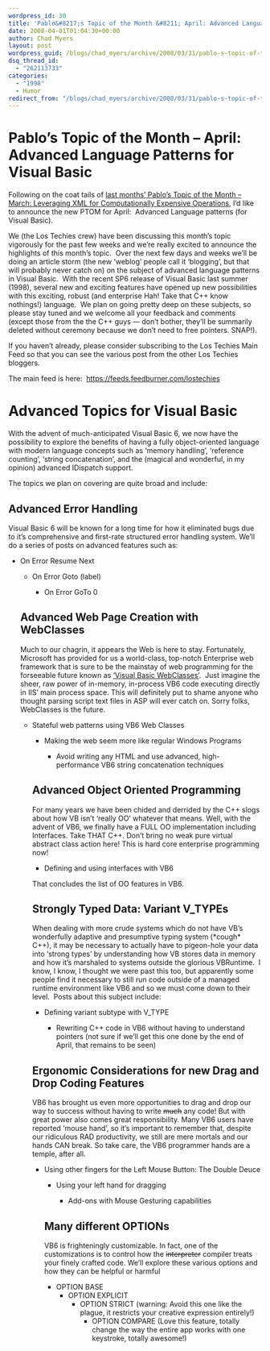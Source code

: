 ```yaml
---
wordpress_id: 30
title: 'Pablo&#8217;s Topic of the Month &#8211; April: Advanced Language Patterns for Visual Basic'
date: 2008-04-01T01:04:30+00:00
author: Chad Myers
layout: post
wordpress_guid: /blogs/chad_myers/archive/2008/03/31/pablo-s-topic-of-the-month-april-advanced-language-patterns-for-visual-basic.aspx
dsq_thread_id:
  - "262113733"
categories:
  - "1998"
  - Humor
redirect_from: "/blogs/chad_myers/archive/2008/03/31/pablo-s-topic-of-the-month-april-advanced-language-patterns-for-visual-basic.aspx/"
---
```

# Pablo&#8217;s Topic of the Month &#8211; April: Advanced Language Patterns for Visual Basic

Following on the coat tails of [last months&#8217; Pablo&#8217;s Topic of the Month &#8211; March: Leveraging XML for Computationally Expensive Operations](https://lostechies.com/blogs/chad_myers/archive/2008/03/07/pablo-s-topic-of-the-month-march-solid-principles.aspx), I&#8217;d like to announce the new PTOM for April:&nbsp; Advanced Language patterns (for Visual Basic).

We (the Los Techies crew) have been discussing this month&#8217;s topic vigorously for the past few weeks and we&#8217;re really excited to announce the highlights of this month&#8217;s topic.&nbsp; Over the next few days and weeks we&#8217;ll be doing an article storm (the new &#8216;weblog&#8217; people call it &#8216;blogging&#8217;, but that will probably never catch on) on the subject of advanced language patterns in Visual Basic.&nbsp; With the recent SP6 release of Visual Basic last summer (1998), several new and exciting features have opened up new possibilities with this exciting, robust (and enterprise Hah! Take that C++ know nothings!) language.&nbsp; We plan on going pretty deep on these subjects, so please stay tuned and we welcome all your feedback and comments (except those from the the C++ guys &#8212; don&#8217;t bother, they&#8217;ll be summarily deleted without ceremony because we don&#8217;t need to free pointers. SNAP!).

If you haven&#8217;t already, please consider subscribing to the Los Techies Main Feed so that you can see the various post from the other Los Techies bloggers.

The main feed is here:&nbsp; <https://feeds.feedburner.com/lostechies> 

# Advanced Topics for Visual Basic

With the advent of much-anticipated Visual Basic 6, we now have the possibility to explore the benefits of having a fully object-oriented language with modern language concepts such as &#8216;memory handling&#8217;, &#8216;reference counting&#8217;, &#8216;string concatenation&#8217;, and the (magical and wonderful, in my opinion) advanced IDispatch support. 

The topics we plan on covering are quite broad and include: 

## Advanced Error Handling

Visual Basic 6 will be known for a long time for how it eliminated bugs due to it&#8217;s comprehensive and first-rate structured error handling system. We&#8217;ll do a series of posts on advanced features such as:

  * On Error Resume Next 
      * On Error Goto (label) 
          * On Error GoTo 0</ul> 
        ## Advanced Web Page Creation with WebClasses
        
        Much to our chagrin, it appears the Web is here to stay. Fortunately, Microsoft has provided for us a world-class, top-notch Enterprise web framework that is sure to be the mainstay of web programming for the forseeable future known as [&#8216;Visual Basic WebClasses&#8217;](http://msdn2.microsoft.com/en-us/library/zh5976bw.aspx).&nbsp; Just imagine the sheer, raw power of in-memory, in-process VB6 code executing directly in IIS&#8217; main process space. This will definitely put to shame anyone who thought parsing script text files in ASP will ever catch on. Sorry folks, WebClasses is the future.
        
          * Stateful web patterns using VB6 Web Classes 
              * Making the web seem more like regular Windows Programs 
                  * Avoid writing any HTML and use advanced, high-performance VB6 string concatenation techniques</ul> 
                ## Advanced Object Oriented Programming
                
                For many years we have been chided and derrided by the C++ slogs about how VB isn&#8217;t &#8216;really OO&#8217; whatever that means. Well, with the advent of VB6, we finally have a FULL OO implementation including Interfaces. Take THAT C++. Don&#8217;t bring no weak pure virtual abstract class action here! This is hard core enterprise programming now!
                
                  * Defining and using interfaces with VB6
                
                That concludes the list of OO features in VB6.
                
                ## Strongly Typed Data: Variant V_TYPEs
                
                When dealing with more crude systems which do not have VB&#8217;s wonderfully adaptive and presumptive typing system (\*cough\* C++), it may be necessary to actually have to pigeon-hole your data into &#8216;strong types&#8217; by understanding how VB stores data in memory&nbsp; and how it&#8217;s marshaled to systems outside the glorious VBRuntime.&nbsp; I know, I know, I thought we were past this too, but apparently some people find it necessary to still run code outside of a managed runtime environment like VB6 and so we must come down to their level.&nbsp; Posts about this subject include:
                
                  * Defining variant subtype with V_TYPE 
                      * Rewriting C++ code in VB6 without having to understand pointers (not sure if we&#8217;ll get this one done by the end of April, that remains to be seen)</ul> 
                    ## Ergonomic Considerations for new Drag and Drop Coding Features
                    
                    VB6 has brought us even more opportunities to drag and drop our way to success without having to write <strike>much</strike> any code! But with great power also comes great responsibility. Many VB6 users have reported &#8216;mouse hand&#8217;, so it&#8217;s important to remember that, despite our ridiculous RAD productivity, we still are mere mortals and our hands CAN break. So take care, the VB6 programmer hands are a temple, after all.
                    
                      * Using other fingers for the Left Mouse Button: The Double Deuce 
                          * Using your left hand for dragging 
                              * Add-ons with Mouse Gesturing capabilities</ul> 
                            ## Many different OPTIONs
                            
                            VB6 is frighteningly customizable. In fact, one of the customizations is to control how the <strike>interpreter</strike> compiler treats your finely crafted code. We&#8217;ll explore these various options and how they can be helpful or harmful
                            
                              * OPTION BASE 
                                  * OPTION EXPLICIT 
                                      * OPTION STRICT (warning: Avoid this one like the plague, it restricts your creative expression entirely!) 
                                          * OPTION COMPARE (Love this feature, totally change the way the entire app works with one keystroke, totally awesome!)</ul>